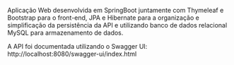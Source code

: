 Aplicação Web desenvolvida em SpringBoot juntamente com Thymeleaf e Bootstrap para o front-end, JPA e Hibernate para a organização e simplificação da persistência da API e utilizando banco de dados relacional MySQL para armazenamento de dados.

A API foi documentada utilizando o Swagger UI: http://localhost:8080/swagger-ui/index.html
